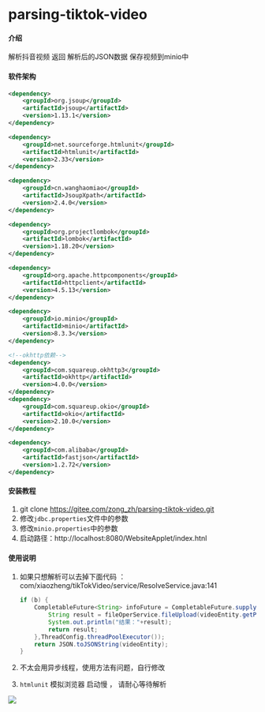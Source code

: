 # parsing-tiktok-video

#### 介绍

解析抖音视频 返回 解析后的JSON数据 保存视频到minio中

#### 软件架构

```xml
<dependency>
    <groupId>org.jsoup</groupId>
    <artifactId>jsoup</artifactId>
    <version>1.13.1</version>
</dependency>

<dependency>
    <groupId>net.sourceforge.htmlunit</groupId>
    <artifactId>htmlunit</artifactId>
    <version>2.33</version>
</dependency>

<dependency>
    <groupId>cn.wanghaomiao</groupId>
    <artifactId>JsoupXpath</artifactId>
    <version>2.4.0</version>
</dependency>

<dependency>
    <groupId>org.projectlombok</groupId>
    <artifactId>lombok</artifactId>
    <version>1.18.20</version>
</dependency>

<dependency>
    <groupId>org.apache.httpcomponents</groupId>
    <artifactId>httpclient</artifactId>
    <version>4.5.13</version>
</dependency>

<dependency>
    <groupId>io.minio</groupId>
    <artifactId>minio</artifactId>
    <version>8.3.3</version>
</dependency>

<!--okhttp依赖-->
<dependency>
    <groupId>com.squareup.okhttp3</groupId>
    <artifactId>okhttp</artifactId>
    <version>4.0.0</version>
</dependency>
<dependency>
    <groupId>com.squareup.okio</groupId>
    <artifactId>okio</artifactId>
    <version>2.10.0</version>
</dependency>

<dependency>
    <groupId>com.alibaba</groupId>
    <artifactId>fastjson</artifactId>
    <version>1.2.72</version>
</dependency>
```



#### 安装教程

1.  git clone https://gitee.com/zong_zh/parsing-tiktok-video.git
2.  修改`jdbc.properties`文件中的参数
3.  修改`minio.properties`中的参数
4.  启动路径：http://localhost:8080/WebsiteApplet/index.htnl

#### 使用说明

1.  如果只想解析可以去掉下面代码 ：com/xiaozheng/tikTokVideo/service/ResolveService.java:141

    ```java
    if (b) {
        CompletableFuture<String> infoFuture = CompletableFuture.supplyAsync(() -> {
            String result = fileOperService.fileUpload(videoEntity.getPlayApi(), videoEntity.getAwemeId(), null);
            System.out.println("结果："+result);
            return result;
        },ThreadConfig.threadPoolExecutor());
        return JSON.toJSONString(videoEntity);
    }
    ```

    

2.  不太会用异步线程，使用方法有问题，自行修改

3.  `htmlunit` 模拟浏览器 启动慢 ， 请耐心等待解析

![](https://data.smallblog.cn/blog-images/202111/ba3df8af4df711ec957e005056c00008.png)

